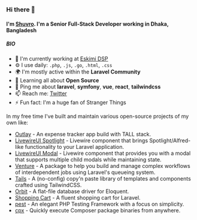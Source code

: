 ### Hi there 👋

#### I'm [Shuvro](https://shuvroroy.github.io). I'm a Senior Full-Stack Developer working in Dhaka, Bangladesh

##### BIO

- 🏢 I'm currently working at [Eskimi DSP](https://business.eskimi.com) 
- ⚙️ I use daily: `.php`, `.js`, `.go`, `.html`, `.css`
- 🌍 I'm mostly active within the **Laravel Community**
- 🌱 Learning all about **Open Source**
- 💬 Ping me about **laravel**, **symfony**, **vue**, **react**, **tailwindcss**
- 📫 Reach me: [Twitter](http://twitter.com/shuvro_008)
- ⚡️ Fun fact: I'm a huge fan of Stranger Things

In my free time I've built and maintain various open-source projects of my own like:

- [Outlay](https://github.com/shuvroroy/outlay) - An expense tracker app build with TALL stack.
- [LivewireUI Spotlight](https://github.com/livewire-ui/spotlight) - Livewire component that brings Spotlight/Alfred-like functionality to your Laravel application.
- [LivewireUI Modal](https://github.com/livewire-ui/modal) - Livewire component that provides you with a modal that supports multiple child modals while maintaining state.
- [Venture](https://github.com/ksassnowski/venture) - A package to help you build and manage complex workflows of interdependent jobs using Laravel's queueing system.
- [Tails](https://github.com/thedevdojo/tails) - A (no-config) copy'n paste library of templates and components crafted using TailwindCSS.
- [Orbit](https://github.com/ryangjchandler/orbit) - A flat-file database driver for Eloquent.
- [Shopping Cart](https://github.com/Flowframe/shopping-cart) - A fluent shopping cart for Laravel.
- [pest](https://github.com/pestphp/pest) - An elegant PHP Testing Framework with a focus on simplicity.
- [cpx](https://github.com/ryangjchandler/cpx) - Quickly execute Composer package binaries from anywhere. 
